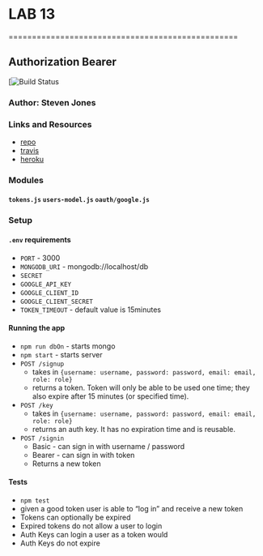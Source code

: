 # LAB 13
=================================================

## Authorization Bearer

[![Build Status]()

### Author: Steven Jones

### Links and Resources
* [repo]()
* [travis]()
* [heroku]()

### Modules
#### `tokens.js` `users-model.js` `oauth/google.js`

### Setup
#### `.env` requirements
* `PORT` - 3000
* `MONGODB_URI` - mongodb://localhost/db
* `SECRET`
* `GOOGLE_API_KEY`
* `GOOGLE_CLIENT_ID`
* `GOOGLE_CLIENT_SECRET`
* `TOKEN_TIMEOUT` - default value is 15minutes

#### Running the app
* `npm run dbOn` - starts mongo
* `npm start` - starts server
* `POST /signup`
  * takes in `{username: username, password: password, email: email, role: role}`
  * returns a token. Token will only be able to be used one time; they also expire after 15 minutes (or specified time).
* `POST /key`
  * takes in `{username: username, password: password, email: email, role: role}`
  * returns an auth key. It has no expiration time and is reusable.
* `POST /signin`
  * Basic - can sign in with username / password
  * Bearer - can sign in with token
  * Returns a new token
  
#### Tests
* `npm test`
* given a good token user is able to “log in” and receive a new token
* Tokens can optionally be expired
* Expired tokens do not allow a user to login
* Auth Keys can login a user as a token would
* Auth Keys do not expire
